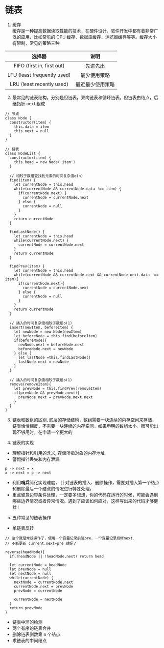 # 链表
1. 缓存      
缓存是一种提高数据读取性能的技术，在硬件设计、软件开发中都有着非常广泛的应用，比如常见的 CPU 缓存、数据库缓存、浏览器缓存等等。缓存大小有限制，常见的策略三种

| 选择器 | 说明 |
| :--: | :--: |
| FIFO (first in, first out)  | 先进先出 |
| LFU (least frequently used) | 最少使用策略 |
| LRU (least recently used) | 最近最少使用策略 |

2. 最常见的链表结构，分别是但链表，双向链表和循环链表。但链表由结点，后继指针 next 组成
```
// 节点
class Node {
  constructor(item) {
    this.data = item
    this.next = null
  }
}

// 链表
class NodeList {
  constructor(item) {
    this.head = new Node('item')
  }

  // 相较于数组查找到元素的时间复杂度o(n)
  find(item) {
    let currentNode = this.head
    while(currentNode && currentNode.data !== item) {
      if(currentNode.next) {
        currentNode = currentNode.next
      } else {
        currentNode = null
      }
    }
    return currentNode
  }

  findLastNode() {
    let currentNode = this.head
    while(currentNode.next) {
      currentNode = currentNode.next
    }
    return currentNode
  }

  findPrev(item) {
    let currentNode = this.head
    while(currentNode && currentNode.next && currentNode.next.data !== item){
      if(currentNode.next){
        currentNode = currentNode.next
      } else {
        currentNode = null
      }
    }
    return currentNode
  }

  // 插入的时间复杂度相较于数组o(1)
  insert(newItem, beforeItem) {
    let newNode = new Node(newItem)
    let beforeNode = this.find(beforeItem)
    if(beforeNode){
      newNode.next = beforeNode.next
      beforeNode.next = newNode
    } else {
      let lastNode =this.findLastNode()
      lastNode.next = newNode
    }
  }

  // 插入的时间复杂度相较于数组o(1)
  remove(removeItem){
    let prevNode = this.findPrev(removeItem)
    if(prevNode && prevNode.next){
      prevNode.next = prevNode.next.next
    } 
  }
}
```

3. 链表和数组的区别, 底层的存储结构，数组需要一块连续的内存空间来存储，链表恰恰相反，不需要一块连续的内存空间。如果申明的数组太小，赠可能出现不够用时，在申请一个更大的

4. 链表的实现
- 理解指针和引用的含义, 存储所指对象的内存地址
- 警惕指针丢失和内存泄漏
```
p -> next = x
x -> next = p -> next
```
- 利用**哨兵**简化实现难度， 针对链表的插入、删除操作，需要对插入第一个结点和删除最后一个结点的情况进行特殊处理。
- 重点留意边界条件处理，一定要多想想，你的代码在运行的时候，可能会遇到哪些边界情况或者异常情况。遇到了应该如何应对，这样写出来的代码才够健壮！

5. 五种常见的链表操作
- 单链表反转   
```
// 这个就是常规操作了，使用一个变量记录前驱pre，一个变量记录后继next.
// 不断更新 current.next=pre 就好了

reverse(headNode){
  if(!headNode || !headNode.next) return head

  let currentNode = headNode
  let prevNode = null
  let nextNode = null
  while(currentNode) {
    nextNode = currentNode.next
    currentNode.next = prevNode
    prevNode = currentNode

    currentNode = nextNode
  }
  return prevNode
}
```
- 链表中环的检测
- 两个有序的链表合并
- 删除链表倒数第 n 个结点
- 求链表的中间结点